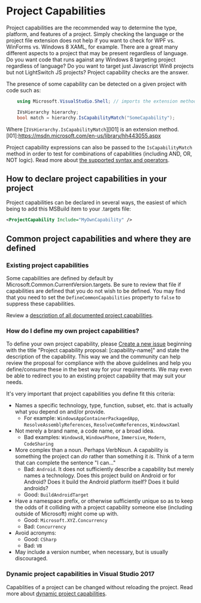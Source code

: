 ﻿Project Capabilities
====================

Project capabilities are the recommended way to determine the type, platform,
and features of a project. Simply checking the language or the project
file extension does not help if you want to check for WPF vs. WinForms
vs. Windows 8 XAML, for example. There are a great many different aspects
to a project that may be present regardless of language. Do you want code
that runs against any Windows 8 targeting project regardless of language?
Do you want to target just Javascript Win8 projects but not LightSwitch
JS projects? Project capability checks are the answer.

The presence of some capability can be detected on a given project with
code such as:

```csharp
    using Microsoft.VisualStudio.Shell; // imports the extension method

    IVsHierarchy hierarchy;
    bool match = hierarchy.IsCapabilityMatch("SomeCapability");
```

Where [`IVsHierarchy.IsCapabilityMatch`][l01] is an extension method.
[l01]:https://msdn.microsoft.com/en-us/library/hh443055.aspx

Project capability expressions can also be passed to the `IsCapabilityMatch`
method in order to test for combinations of capabilities (including
AND, OR, NOT logic). Read more about [the supported syntax and
operators](https://msdn.microsoft.com/en-us/library/microsoft.visualstudio.shell.interop.ivsbooleansymbolexpressionevaluator.evaluateexpression.aspx).

How to declare project capabilities in your project
---------------------------------------------------

Project capabilities can be declared in several ways, the easiest of which
being to add this MSBuild item to your .targets file:

```xml
<ProjectCapability Include="MyOwnCapability" />
```

Common project capabilities and where they are defined
------------------------------------------------------

### Existing project capabilities

Some capabilities are defined by default by Microsoft.Common.CurrentVersion.targets.
Be sure to review that file if capabilities are defined that you do not wish
to be defined. You may find that you need to set the `DefineCommonCapabilities`
property to `false` to suppress these capabilities.

Review a [description of all documented project capabilities](project_capabilities.md).

### How do I define my own project capabilities?
    
To define your own project capability, please [Create a new issue][NewIssue]
beginning with the title "Project capability proposal: [capability-name]"
and state the description of the capability. This way we and the community
can help review the proposal for compliance with the above guidelines
and help you define/consume these in the best way for your requirements.
We may even be able to redirect you to an existing project capability
that may suit your needs.

It's very important that project capabilities you define fit this criteria:

- Names a specific technology, type, function, subset, etc. that is actually 
  what you depend on and/or provide. 
  - For example: `WindowsAppContainerPackagedApp`, `ResolveAssemblyReferences`, 
    `ResolveComReferences`, `WindowsXaml`
- Not merely a brand name, a code name, or a broad idea.
  - Bad examples: `Windows8`, `WindowsPhone`, `Immersive`, `Modern`, 
    `CodeSharing`
- More complex than a noun. Perhaps VerbNoun. A capability is something the 
  project can *do* rather than something it *is*. Think of a term that can 
  complete the sentence "I can…"
  - Bad: `Android`. It does not sufficiently describe a capability but merely 
    names a technology. Does this project build on Android or for Android? 
    Does it build the Android platform itself? Does it build androids?
  - Good: `BuildAndroidTarget`
- Have a namespace prefix, or otherwise sufficiently unique so as to keep the 
  odds of it colliding with a project capability someone else (including 
  outside of Microsoft) might come up with.
  - Good: `Microsoft.XYZ.Concurrency`
  - Bad: `Concurrency`
- Avoid acronyms: 
  - Good: `CSharp`
  - Bad: `VB`
- May include a version number, when necessary, but is usually discouraged.

### Dynamic project capabilities in Visual Studio 2017

Capablities of a project can be changed without reloading the project.
Read more about [dynamic project capabilities](dynamicCapabilities.md).

 [NewIssue]: https://github.com/Microsoft/VSProjectSystem/issues/new
 
